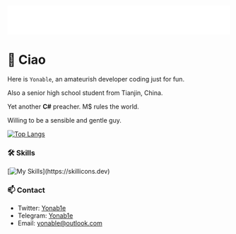 <p align="center">
<img src="/header.svg" align="center" />
</p>

# 🎉 Ciao
Here is `Yonable`, an amateurish developer coding just for fun.
 
Also a senior high school student from Tianjin, China. 

Yet another **C#** preacher. M$ rules the world.

Willing to be a sensible and gentle guy.

[![Top Langs](https://github-readme-stats.vercel.app/api/top-langs/?username=Yonable&layout=compact&hide=html&title_color=CC88BB&text_color=885566&bg_color=20,F2FBFF,E6F8FF,FFE6EB,FFF2F5)](https://github.com/anuraghazra/github-readme-stats)

### 🛠️ Skills

[![My Skills](https://skillicons.dev/icons?i=cs,dotnet,kotlin,nim,visualstudio,vscode,)](https://skillicons.dev)

### 📫 Contact

- Twitter: [Yonab1e](https://twitter.com/Yonab1e)
- Telegram: [Yonab1e](https://t.me/Yonab1e)
- Email: yonable@outlook.com
